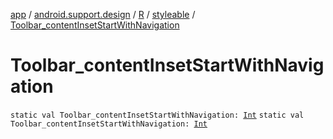 [app](../../../index.md) / [android.support.design](../../index.md) / [R](../index.md) / [styleable](index.md) / [Toolbar_contentInsetStartWithNavigation](./-toolbar_content-inset-start-with-navigation.md)

# Toolbar_contentInsetStartWithNavigation

`static val Toolbar_contentInsetStartWithNavigation: `[`Int`](https://kotlinlang.org/api/latest/jvm/stdlib/kotlin/-int/index.html)
`static val Toolbar_contentInsetStartWithNavigation: `[`Int`](https://kotlinlang.org/api/latest/jvm/stdlib/kotlin/-int/index.html)
